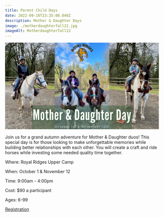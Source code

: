 ```yaml
---
title: Parent Child Days
date: 2022-09-16T23:35:08.840Z
description: Mother & Daughter Days
image: ./motherdaughterfall22.jpg
imageAlt: Motherdaughterfall22
---
```

![motherdaughterfall22](motherdaughterfall22.jpg "motherdaughterfall22")

Join us for a grand autumn adventure for Mother & Daughter duos! This special day is for those looking to make unforgettable memories while building better relationships with each other. You will create a craft and ride horses while investing some needed quality time together.

Where: Royal Ridges Upper Camp

When: October 1 & November 12

Time: 9:00am - 4:00pm

Cost: $90 a participant

Ages: 6-99

<div className='text-center mt-4'>
    <a 
        href='https://www.ultracamp.com/info/upcomingSessions.aspx?idCamp=1145&campCode=151&lnkCategory=Mother%2fDaughter+Day'
        className='text-green-200 hover:text-indigo-400 hover:underline font-cursive text-2xl'
        target='_blank' 
        rel='noopener noreferrer'
    >Registration</a>
</div>